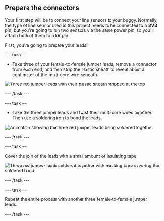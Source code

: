 ## Prepare the connectors

Your first step will be to connect your line sensors to your buggy. Normally, the type of line sensor used in this project needs to be connected to a **3V3** pin, but you're going to run two sensors via the same power pin, so you'll attach both of them to a **5V** pin.

First, you're going to prepare your leads!

--- task---

- Take three of your female-to-female jumper leads, remove a connector from each end, and then strip the plastic sheath to reveal about a centimeter of the multi-core wire beneath.

![Three red jumper leads with their plastic sheath stripped at the top](images/stripped.jpg)

--- /task ---

--- task ---

- Take the three jumper leads and twist their multi-core wires together. Then use a soldering iron to bond the leads.

![Animation showing the three red jumper leads being soldered together](images/solder.gif)

--- /task ---

--- task ---

Cover the join of the leads with a small amount of insulating tape.

![Three red jumper leads soldered together with masking tape covering the soldered bond](images/soldered.jpg)

--- /task ---

--- task ---

Repeat the entire process with another three female-to-female jumper leads.

--- /task ---
